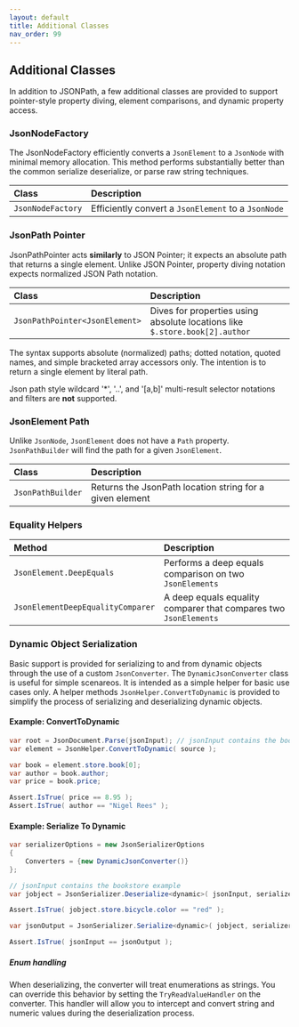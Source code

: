 ```yaml
---
layout: default
title: Additional Classes
nav_order: 99
---
```


## Additional Classes

In addition to JSONPath, a few additional classes are provided to support pointer-style
property diving, element comparisons, and dynamic property access.

### JsonNodeFactory

The JsonNodeFactory efficiently converts a `JsonElement` to a `JsonNode` with minimal memory allocation. This
method performs substantially better than the common serialize deserialize, or parse raw string techniques.

| Class                      | Description
|:---------------------------|:-----------
| `JsonNodeFactory`          | Efficiently convert a `JsonElement` to a `JsonNode`


### JsonPath Pointer

JsonPathPointer acts **similarly** to JSON Pointer; it expects an absolute path that returns a single element.
Unlike JSON Pointer, property diving notation expects normalized JSON Path notation. 

| Class                              | Description
|:-----------------------------------|:-----------
| `JsonPathPointer<JsonElement>`     | Dives for properties using absolute locations like `$.store.book[2].author`

The syntax supports absolute (normalized) paths; dotted notation, quoted names, and simple bracketed array accessors only.
The intention is to return a single element by literal path.

Json path style wildcard '*', '..', and '[a,b]' multi-result selector notations and filters are **not** supported.

### JsonElement Path

Unlike `JsonNode`, `JsonElement` does not have a `Path` property. `JsonPathBuilder` will find the path
for a given `JsonElement`.

| Class                      | Description
|:---------------------------|:-----------
| `JsonPathBuilder`          | Returns the JsonPath location string for a given element

### Equality Helpers

| Method                             | Description
|:-----------------------------------|:-----------
| `JsonElement.DeepEquals`           | Performs a deep equals comparison on two `JsonElements`
| `JsonElementDeepEqualityComparer`  | A deep equals equality comparer that compares two `JsonElements`

### Dynamic Object Serialization

Basic support is provided for serializing to and from dynamic objects through the use of a custom `JsonConverter`.
The `DynamicJsonConverter` class is useful for simple scenareos. It is intended as a simple helper for 
basic use cases only. A helper methods `JsonHelper.ConvertToDynamic` is provided to simplify the process of 
serializing and deserializing dynamic objects.

#### Example: ConvertToDynamic

```csharp
var root = JsonDocument.Parse(jsonInput); // jsonInput contains the bookstore example
var element = JsonHelper.ConvertToDynamic( source );

var book = element.store.book[0];
var author = book.author;
var price = book.price;

Assert.IsTrue( price == 8.95 );
Assert.IsTrue( author == "Nigel Rees" );
```

#### Example: Serialize To Dynamic

```csharp
var serializerOptions = new JsonSerializerOptions
{
    Converters = {new DynamicJsonConverter()}
};

// jsonInput contains the bookstore example
var jobject = JsonSerializer.Deserialize<dynamic>( jsonInput, serializerOptions);

Assert.IsTrue( jobject.store.bicycle.color == "red" );

var jsonOutput = JsonSerializer.Serialize<dynamic>( jobject, serializerOptions ) as string;

Assert.IsTrue( jsonInput == jsonOutput );
```

##### Enum handling

When deserializing, the converter will treat enumerations as strings. You can override this behavior by setting 
the `TryReadValueHandler` on the converter. This handler will allow you to intercept and convert string and
numeric values during the deserialization process.
